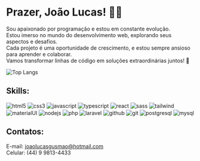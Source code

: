 # Prazer, João Lucas! ✋🏻
Sou apaixonado por programação e estou em constante evolução.<br/> Estou imerso no mundo do desenvolvimento web, explorando seus aspectos e desafios.<br/> Cada projeto é uma oportunidade de crescimento, e estou sempre ansioso para aprender e colaborar.<br/> Vamos transformar linhas de código em soluções extraordinárias juntos! 🚀

![Top Langs](https://github-readme-stats.vercel.app/api/top-langs/?username=joaolucasgusmao&layout=compact&theme=dark&amp;)

## Skills:
<div style="display: inline_block">
<img align="center" alt="html5" src="https://img.shields.io/badge/HTML5-E34F26?style=for-the-badge&logo=html5&logoColor=white">
<img align="center" alt="css3" src="https://img.shields.io/badge/CSS3-1572B6?style=for-the-badge&logo=css3&logoColor=white">
<img align="center" alt="javascript" src="https://img.shields.io/badge/JavaScript-F7DF1E?style=for-the-badge&logo=javascript&logoColor=black">
<img align="center" alt="typescript" src="https://img.shields.io/badge/TypeScript-007ACC?style=for-the-badge&logo=typescript&logoColor=white">
<img align="center" alt="react" src="https://img.shields.io/badge/React-20232A?style=for-the-badge&logo=react&logoColor=61DAFB">
<img align="center" alt="sass" src="https://img.shields.io/badge/Sass-CC6699?style=for-the-badge&logo=sass&logoColor=white">
<img align="center" alt="tailwind" src="https://img.shields.io/badge/Tailwind_CSS-38B2AC?style=for-the-badge&logo=tailwind-css&logoColor=white">
<img align="center" alt="materialUI" src="https://img.shields.io/badge/Material--UI-0081CB?style=for-the-badge&logo=material-ui&logoColor=white">
<img align="center" alt="nodejs" src="https://img.shields.io/badge/Node.js-43853D?style=for-the-badge&logo=node.js&logoColor=white">
<img align="center" alt="php" src="https://img.shields.io/badge/PHP-777BB4?style=for-the-badge&logo=php&logoColor=white">
<img align="center" alt="laravel" src="https://img.shields.io/badge/Laravel-FF2D20?style=for-the-badge&logo=laravel&logoColor=white">
<img align="center" alt="github" src="https://img.shields.io/badge/GitHub-100000?style=for-the-badge&logo=github&logoColor=white">
<img align="center" alt="git" src="https://img.shields.io/badge/GIT-E44C30?style=for-the-badge&logo=git&logoColor=white">
<img align="center" alt="postgresql" src="https://img.shields.io/badge/PostgreSQL-316192?style=for-the-badge&logo=postgresql&logoColor=white">
<img align="center" alt="mysql" src="https://img.shields.io/badge/MySQL-005C84?style=for-the-badge&logo=mysql&logoColor=white"> 
</div>

## Contatos:
E-mail: joaolucasgusmao@hotmail.com<br/>
Celular: (44) 9 9813-4433<br/>
